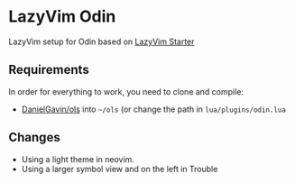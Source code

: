 # LazyVim Odin
LazyVim setup for Odin based on [LazyVim Starter](https://github.com/LazyVim/starter)

## Requirements
In order for everything to work, you need to clone and compile:
- [DanielGavin/ols](https://github.com/DanielGavin/ols) into `~/ols` (or change the path in `lua/plugins/odin.lua`

## Changes
- Using a light theme in neovim.
- Using a larger symbol view and on the left in Trouble
